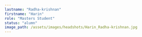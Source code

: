 ```yaml
---
lastname: "Radha-krishnan"
firstname: "Harin"
role: "Masters Student"
status: "alumn"
image_path: /assets/images/headshots/Harin_Radha-krishnan.jpg
---
```

